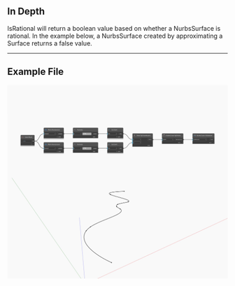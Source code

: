 ## In Depth
IsRational will return a boolean value based on whether a NurbsSurface is rational. In the example below, a NurbsSurface created by approximating a Surface returns a false value.
___
## Example File

![IsRational](./Autodesk.DesignScript.Geometry.NurbsCurve.IsRational_img.jpg)

